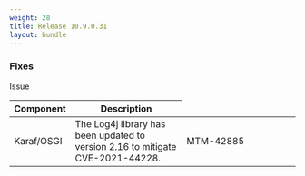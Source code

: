 ```yaml
---
weight: 28
title: Release 10.9.0.31
layout: bundle
---
```



### Fixes
<div><table ><colgroup>
<col style="width: 15%;"><col style="width: 55%;"><col style="min-width: 160px; max-width: 160px;"><col style="min-width: 80px; max-width: 80px;"><col style="width: 5%;"><col style="width: 10%;"></colgroup>
<thead><tr>
<th>
Component</th>
<th>
Description</th>
Issue</th>
</tr>
</thead><tbody>

<tr>
<td>
Karaf/OSGI</td>
<td> The Log4j library has been updated to version 2.16 to mitigate CVE-2021-44228.</td>
<td>
MTM-42885</td>
</tr>

</tbody></table></div>
